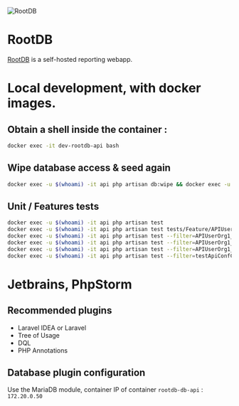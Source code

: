 ![RootDB](https://www.rootdb.fr/assets/logo_name_blue_500x250.png)

# RootDB

[RootDB](https://www.rootdb.fr) is a self-hosted reporting webapp.

# Local development, with docker images.

## Obtain a shell inside the container :

```bash
docker exec -it dev-rootdb-api bash
```

## Wipe database access & seed again

```bash
docker exec -u $(whoami) -it api php artisan db:wipe && docker exec -u $(whoami) -it api php artisan migrate &&  docker exec -u $(whoami) -it api php artisan db:seed
```

## Unit / Features tests

```bash
docker exec -u $(whoami) -it api php artisan test
docker exec -u $(whoami) -it api php artisan test tests/Feature/APIUserOrg1_AD_Org2_D_Org3_VTest.php
docker exec -u $(whoami) -it api php artisan test --filter=APIUserOrg1_AD_Org2_D_Org3_VTest
docker exec -u $(whoami) -it api php artisan test --filter=APIUserOrg1_AD_Org2_D_Org3_VTest::testApiConfConnectorFromOrganization2PrimeReactTreeDb
docker exec -u $(whoami) -it api php artisan test --filter=APIUserOrg1_AD_Org2_D_Org3_VTest::testApiConfConnectorFromOrganization*
docker exec -u $(whoami) -it api php artisan test --filter=testApiConfConnectorFromOrganization*
```

# Jetbrains, PhpStorm

## Recommended plugins

* Laravel IDEA or Laravel
* Tree of Usage
* DQL
* PHP Annotations

## Database plugin configuration

Use the MariaDB module, container IP of container `rootdb-db-api` : `172.20.0.50`
